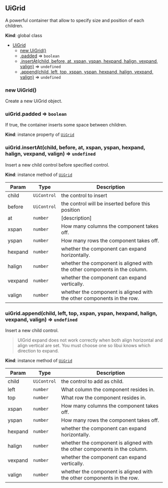 <a name="UiGrid"></a>

## UiGrid
A powerful container that allow to specify size and position of each children.

**Kind**: global class  

* [UiGrid](#UiGrid)
    * [new UiGrid()](#new_UiGrid_new)
    * [.padded](#UiGrid+padded) ⇒ <code>boolean</code>
    * [.insertAt(child, before, at, xspan, yspan, hexpand, halign, vexpand, valign)](#UiGrid+insertAt) ⇒ <code>undefined</code>
    * [.append(child, left, top, xspan, yspan, hexpand, halign, vexpand, valign)](#UiGrid+append) ⇒ <code>undefined</code>

<a name="new_UiGrid_new"></a>

### new UiGrid()
Create a new UiGrid object.

<a name="UiGrid+padded"></a>

### uiGrid.padded ⇒ <code>boolean</code>
If true, the container inserts some space between children.

**Kind**: instance property of [<code>UiGrid</code>](#UiGrid)  
<a name="UiGrid+insertAt"></a>

### uiGrid.insertAt(child, before, at, xspan, yspan, hexpand, halign, vexpand, valign) ⇒ <code>undefined</code>
Insert a new child control before specified control.

**Kind**: instance method of [<code>UiGrid</code>](#UiGrid)  

| Param | Type | Description |
| --- | --- | --- |
| child | <code>UiControl</code> | the control to insert |
| before | <code>UiControl</code> | the control will be inserted before this position |
| at | <code>number</code> | [description] |
| xspan | <code>number</code> | How many columns the component takes off. |
| yspan | <code>number</code> | How many rows the component takes off. |
| hexpand | <code>number</code> | whether the component can expand horizontally. |
| halign | <code>number</code> | whether the component is aligned with the other 	 components in the column. |
| vexpand | <code>number</code> | whether the component can expand vertically. |
| valign | <code>number</code> | whether the component is aligned with the other 	 components in the row. |

<a name="UiGrid+append"></a>

### uiGrid.append(child, left, top, xspan, yspan, hexpand, halign, vexpand, valign) ⇒ <code>undefined</code>
Insert a new child control.

> UIGrid expand does not work correctly when both align horizontal and align
vertical are set. You must choose one so libui knows which direction to expand.

**Kind**: instance method of [<code>UiGrid</code>](#UiGrid)  

| Param | Type | Description |
| --- | --- | --- |
| child | <code>UiControl</code> | the control to add as child. |
| left | <code>number</code> | What column the component resides in. |
| top | <code>number</code> | What row the component resides in. |
| xspan | <code>number</code> | How many columns the component takes off. |
| yspan | <code>number</code> | How many rows the component takes off. |
| hexpand | <code>number</code> | whether the component can expand horizontally. |
| halign | <code>number</code> | whether the component is aligned with the other components in the column. |
| vexpand | <code>number</code> | whether the component can expand vertically. |
| valign | <code>number</code> | whether the component is aligned with the other components in the row. |

